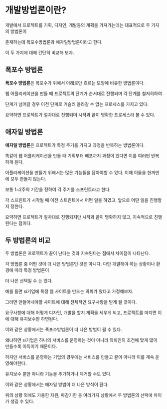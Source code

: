 # 개발방법론이란?

개발에서 프로젝트를 기획, 디자인, 개발등의 계획을 가져가는데는 대표적으로 두 가지의 방법론이

존재하는데 폭포수방법론과 애자일방법론이라고 한다.

이 두 가지에 대해 간단히 비교해 보자.

## 폭포수 방법론

**폭포수 방법론**은 폭포수가 위에서 아래로만 흐르는 모양에 비유한 방법론이다.

웹 어플리케이션을 만들 때 프로젝트의 단계가 순서대로 진행되며 각 단계를 철저히하여

단계가 넘어갈 경우 이전 단계로 거슬러 올라갈 수 없는 프로세스를 가지고 있다.

요약하면 프로젝트가 절차대로 진행되며 시작과 끝이 명확한 프로세스라 볼 수 있다.

## 애자일 방법론

**애자일 방법론**은 프로젝트가 특정 주기를 가지고 과정을 반복하는 방법론이다.

똑같이 웹 어플리케이션을 만들 때 기획부터 배포까지 과정이 있다면 이를 여러번 반복하게 된다.

어플리케이션을 만들기 위해서는 많은 기능들을 담아야할 수 있다. 이때 이들을 한꺼번에 모두 만들지 않는다.

보통 1~2주의 기간을 정하여 각 주기를 스프린트라고 한다.

각 스프린트가 시작될 때 이전 스트린트에서 어떤 일을 하였고, 앞으로 어떤 일을 진행할 지 정한다.

요약하면 프로젝트가 절차대로 진행되지만 시작과 끝이 명확하지 않고, 지속적으로 진행된다는 점이다.

## 두 방법론의 비교

두 방법론은 프로젝트가 끝이 난다는 것과 지속된다는 점에서 차이점이 나타난다.

각 방법론 중 어떤 것이 더 나은 방법론인 것은 아니다. 다만 개발해야 하는 상황이나 환경에 따라 특정 방법론이

더 나은 선택일 수 는 있다.

예를 들면 si기업에 특정 웹 사이트를 만드는 의뢰가 왔다고 가정해보자.

그러면 만들어내야할 사이트에 대해 전체적인 요구사항을 받게 될 것이다.

요구사항에 대해 어떻게 디자인, 개발을 할지 계획을 세우게 되고, 프로젝트를 마치면 이에 대해 유지보수만 하면된다.

이와 같은 상황에서는 폭포수방법론이 더 나은 방법이 될 수 있다.

왜냐하면 si기업은 하나의 서비스를 운영하는 것이 아니라 의뢰인의 조건에 맞게 많이 만들수록 이득이기 때문이다.

하지만 서비스를 운영하는 기업의 경우에는 서비스를 만들고 끝이 아니라 이를 계속 운영해야한다.

유지보수 뿐만 아니라 기능을 추가하거나 제거할 수도 있다.

이와 같은 상황에서는 애자일 방법이 더 나은 방식이 된다.

위의 상황 외에도 가용한 자원, 마감기한 등 여러가지 상황에서 두 방법론의 선택에 차이가 생길 수 있다.
